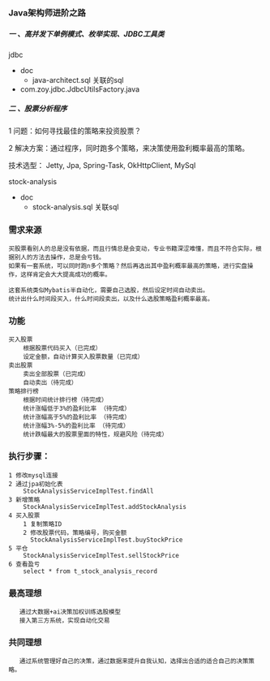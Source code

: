 
### Java架构师进阶之路

##### 一 、高并发下单例模式、枚举实现、JDBC工具类
jdbc
- doc
    -  java-architect.sql  关联的sql
- com.zoy.jdbc.JdbcUtilsFactory.java

##### 二 、股票分析程序 

1 问题：如何寻找最佳的策略来投资股票？

2 解决方案：通过程序，同时跑多个策略，来决策使用盈利概率最高的策略。

技术选型：
    Jetty,
    Jpa,
    Spring-Task,
    OkHttpClient,
    MySql
    
stock-analysis
- doc
    - stock-analysis.sql 关联sql
    

### 需求来源
    买股票看别人的总是没有依据，而且行情总是会变动，专业书籍深涩难懂，而且不符合实际，根据别人的方法去操作，总是会亏钱。
    如果有一套系统，可以同时跑n多个策略？然后再选出其中盈利概率最高的策略，进行实盘操作，这样肯定会大大提高成功的概率。
    
    这套系统类似Mybatis半自动化，需要自己选股，然后设定时间自动卖出。
    统计出什么时间段买入，什么时间段卖出，以及什么选股策略盈利概率最高。
    
### 功能
    买入股票
        根据股票代码买入（已完成）
        设定金额，自动计算买入股票数量（已完成）
    卖出股票
        卖出全部股票（已完成）
        自动卖出（待完成）
    策略排行榜
        根据时间统计排行榜（待完成）
        统计涨幅低于3%的盈利比率 （待完成）
        统计涨幅高于5%的盈利比率 （待完成）
        统计涨幅3%-5%的盈利比率 （待完成）
        统计跌幅最大的股票里面的特性，规避风险（待完成）

        
### 执行步骤：
    1 修改mysql连接
    2 通过jpa初始化表
        StockAnalysisServiceImplTest.findAll
    3 新增策略
        StockAnalysisServiceImplTest.addStockAnalysis
    4 买入股票   
        1 复制策略ID
        2 修改股票代码，策略编号，购买金额
          StockAnalysisServiceImplTest.buyStockPrice
    5 平仓
        StockAnalysisServiceImplTest.sellStockPrice
    6 查看盈亏
        select * from t_stock_analysis_record
        
### 最高理想
       通过大数据+ai决策加权训练选股模型 
       接入第三方系统，实现自动化交易
### 共同理想
       通过系统管理好自己的决策，通过数据来提升自我认知，选择出合适的适合自己的决策策略。
       

       